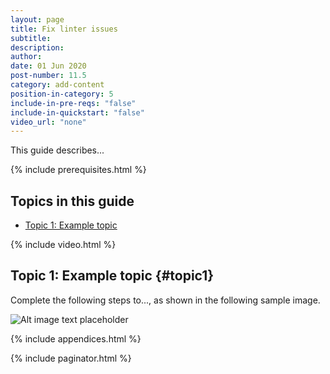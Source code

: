```yaml
---
layout: page
title: Fix linter issues
subtitle:
description:
author:
date: 01 Jun 2020
post-number: 11.5
category: add-content
position-in-category: 5
include-in-pre-reqs: "false"
include-in-quickstart: "false"
video_url: "none"
---
```


This guide describes...

{% include prerequisites.html %}

## Topics in this guide

- [Topic 1: Example topic](#topic1)

{% include video.html %}

## Topic 1: Example topic {#topic1}

Complete the following steps to..., as shown in the following sample image.

![Alt image text placeholder](../assets/images/11-add-content/linter/img-placeholder.png)

{% include appendices.html %}

{% include paginator.html %}
